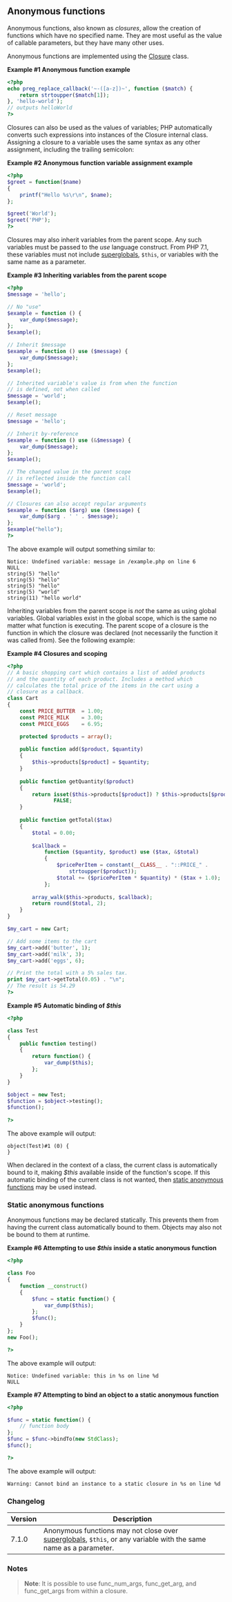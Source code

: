 Anonymous functions
-------------------

Anonymous functions, also known as *closures*, allow the creation of
functions which have no specified name. They are most useful as the
value of <span class="type">callable</span> parameters, but they have
many other uses.

Anonymous functions are implemented using the
<a href="/class/closure.html" class="link"><span class="classname">Closure</span></a>
class.

**Example \#1 Anonymous function example**

``` php
<?php
echo preg_replace_callback('~-([a-z])~', function ($match) {
    return strtoupper($match[1]);
}, 'hello-world');
// outputs helloWorld
?>
```

Closures can also be used as the values of variables; PHP automatically
converts such expressions into instances of the <span
class="classname">Closure</span> internal class. Assigning a closure to
a variable uses the same syntax as any other assignment, including the
trailing semicolon:

**Example \#2 Anonymous function variable assignment example**

``` php
<?php
$greet = function($name)
{
    printf("Hello %s\r\n", $name);
};

$greet('World');
$greet('PHP');
?>
```

Closures may also inherit variables from the parent scope. Any such
variables must be passed to the *use* language construct. From PHP 7.1,
these variables must not include
<a href="/language/variables/predefined.html" class="link">superglobals</a>,
`$this`, or variables with the same name as a parameter.

**Example \#3 Inheriting variables from the parent scope**

``` php
<?php
$message = 'hello';

// No "use"
$example = function () {
    var_dump($message);
};
$example();

// Inherit $message
$example = function () use ($message) {
    var_dump($message);
};
$example();

// Inherited variable's value is from when the function
// is defined, not when called
$message = 'world';
$example();

// Reset message
$message = 'hello';

// Inherit by-reference
$example = function () use (&$message) {
    var_dump($message);
};
$example();

// The changed value in the parent scope
// is reflected inside the function call
$message = 'world';
$example();

// Closures can also accept regular arguments
$example = function ($arg) use ($message) {
    var_dump($arg . ' ' . $message);
};
$example("hello");
?>
```

The above example will output something similar to:

    Notice: Undefined variable: message in /example.php on line 6
    NULL
    string(5) "hello"
    string(5) "hello"
    string(5) "hello"
    string(5) "world"
    string(11) "hello world"

Inheriting variables from the parent scope is *not* the same as using
global variables. Global variables exist in the global scope, which is
the same no matter what function is executing. The parent scope of a
closure is the function in which the closure was declared (not
necessarily the function it was called from). See the following example:

**Example \#4 Closures and scoping**

``` php
<?php
// A basic shopping cart which contains a list of added products
// and the quantity of each product. Includes a method which
// calculates the total price of the items in the cart using a
// closure as a callback.
class Cart
{
    const PRICE_BUTTER  = 1.00;
    const PRICE_MILK    = 3.00;
    const PRICE_EGGS    = 6.95;

    protected $products = array();
    
    public function add($product, $quantity)
    {
        $this->products[$product] = $quantity;
    }
    
    public function getQuantity($product)
    {
        return isset($this->products[$product]) ? $this->products[$product] :
               FALSE;
    }
    
    public function getTotal($tax)
    {
        $total = 0.00;
        
        $callback =
            function ($quantity, $product) use ($tax, &$total)
            {
                $pricePerItem = constant(__CLASS__ . "::PRICE_" .
                    strtoupper($product));
                $total += ($pricePerItem * $quantity) * ($tax + 1.0);
            };
        
        array_walk($this->products, $callback);
        return round($total, 2);
    }
}

$my_cart = new Cart;

// Add some items to the cart
$my_cart->add('butter', 1);
$my_cart->add('milk', 3);
$my_cart->add('eggs', 6);

// Print the total with a 5% sales tax.
print $my_cart->getTotal(0.05) . "\n";
// The result is 54.29
?>
```

**Example \#5 Automatic binding of *$this***

``` php
<?php

class Test
{
    public function testing()
    {
        return function() {
            var_dump($this);
        };
    }
}

$object = new Test;
$function = $object->testing();
$function();
    
?>
```

The above example will output:

    object(Test)#1 (0) {
    }

When declared in the context of a class, the current class is
automatically bound to it, making *$this* available inside of the
function's scope. If this automatic binding of the current class is not
wanted, then
<a href="/functions/anonymous.html#functions.anonymous-functions.static" class="link">static anonymous functions</a>
may be used instead.

### Static anonymous functions

Anonymous functions may be declared statically. This prevents them from
having the current class automatically bound to them. Objects may also
not be bound to them at runtime.

**Example \#6 Attempting to use *$this* inside a static anonymous
function**

``` php
<?php

class Foo
{
    function __construct()
    {
        $func = static function() {
            var_dump($this);
        };
        $func();
    }
};
new Foo();

?>
```

The above example will output:

    Notice: Undefined variable: this in %s on line %d
    NULL

**Example \#7 Attempting to bind an object to a static anonymous
function**

``` php
<?php

$func = static function() {
    // function body
};
$func = $func->bindTo(new StdClass);
$func();

?>
```

The above example will output:

    Warning: Cannot bind an instance to a static closure in %s on line %d

### Changelog

| Version | Description                                                                                                                                                                     |
|---------|---------------------------------------------------------------------------------------------------------------------------------------------------------------------------------|
| 7.1.0   | Anonymous functions may not close over <a href="/language/variables/predefined.html" class="link">superglobals</a>, `$this`, or any variable with the same name as a parameter. |

### Notes

> **Note**: <span class="simpara"> It is possible to use <span
> class="function">func\_num\_args</span>, <span
> class="function">func\_get\_arg</span>, and <span
> class="function">func\_get\_args</span> from within a closure. </span>
